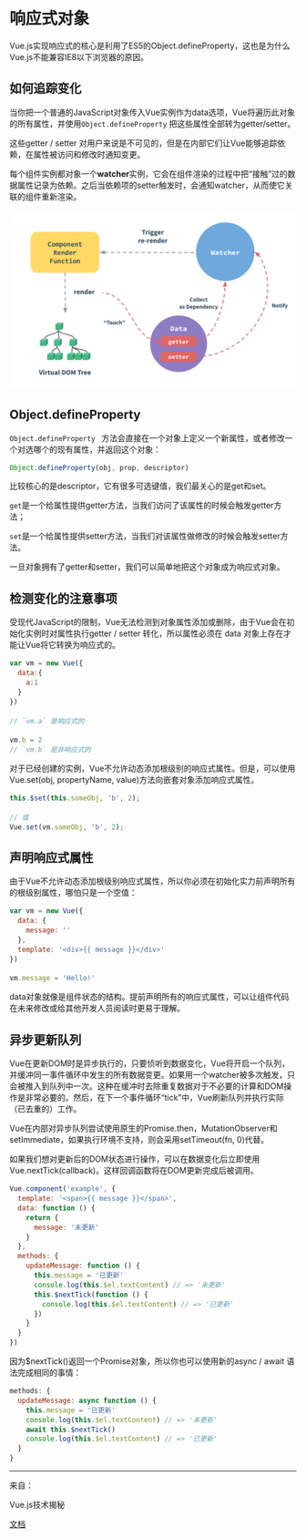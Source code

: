 # 响应式对象

Vue.js实现响应式的核心是利用了ES5的Object.defineProperty，这也是为什么Vue.js不能兼容IE8以下浏览器的原因。

## 如何追踪变化

当你把一个普通的JavaScript对象传入Vue实例作为data选项，Vue将遍历此对象的所有属性，并使用```Object.defineProperty``` 把这些属性全部转为getter/setter。

这些getter / setter 对用户来说是不可见的，但是在内部它们让Vue能够追踪依赖，在属性被访问和修改时通知变更。

每个组件实例都对象一个**watcher**实例，它会在组件渲染的过程中把“接触”过的数据属性记录为依赖。之后当依赖项的setter触发时，会通知watcher，从而使它关联的组件重新渲染。

![](data.png)

## Object.defineProperty

```Object.defineProperty ``` 方法会直接在一个对象上定义一个新属性，或者修改一个对选哪个的现有属性，并返回这个对象：

```js
Object.defineProperty(obj, prop, descriptor)
```

比较核心的是descriptor，它有很多可选键值，我们最关心的是get和set。

```get```是一个给属性提供getter方法，当我们访问了该属性的时候会触发getter方法；

```set```是一个给属性提供setter方法，当我们对该属性做修改的时候会触发setter方法。

一旦对象拥有了getter和setter，我们可以简单地把这个对象成为响应式对象。

## 检测变化的注意事项

受现代JavaScript的限制，Vue无法检测到对象属性添加或删除，由于Vue会在初始化实例时对属性执行getter / setter 转化，所以属性必须在 data 对象上存在才能让Vue将它转换为响应式的。

```js
var vm = new Vue({
  data:{
    a:1
  }
})

// `vm.a` 是响应式的

vm.b = 2
// `vm.b` 是非响应式的
```

对于已经创建的实例，Vue不允许动态添加根级别的响应式属性。但是，可以使用Vue.set(obj, propertyName, value)方法向嵌套对象添加响应式属性。

```js
this.$set(this.someObj, 'b', 2);

// 或
Vue.set(vm.someObj, 'b', 2);
```

## 声明响应式属性

由于Vue不允许动态添加根级别响应式属性，所以你必须在初始化实力前声明所有的根级别属性，哪怕只是一个空值：

```js
var vm = new Vue({
  data: {
  	message: ''
  },
  template: '<div>{{ message }}</div>'
})

vm.message = 'Hello!'
```

data对象就像是组件状态的结构。提前声明所有的响应式属性，可以让组件代码在未来修改或给其他开发人员阅读时更易于理解。

## 异步更新队列

Vue在更新DOM时是异步执行的，只要侦听到数据变化，Vue将开启一个队列，并缓冲同一事件循环中发生的所有数据变更。如果用一个watcher被多次触发，只会被推入到队列中一次。这种在缓冲时去除重复数据对于不必要的计算和DOM操作是非常必要的。然后，在下一个事件循环“tick”中，Vue刷新队列并执行实际（已去重的）工作。

Vue在内部对异步队列尝试使用原生的Promise.then，MutationObserver和setImmediate，如果执行环境不支持，则会采用setTimeout(fn, 0)代替。

如果我们想对更新后的DOM状态进行操作，可以在数据变化后立即使用Vue.nextTick(callback)。这样回调函数将在DOM更新完成后被调用。

```js
Vue.component('example', {
  template: '<span>{{ message }}</span>',
  data: function () {
    return {
      message: '未更新'
    }
  },
  methods: {
    updateMessage: function () {
      this.message = '已更新'
      console.log(this.$el.textContent) // => '未更新'
      this.$nextTick(function () {
        console.log(this.$el.textContent) // => '已更新'
      })
    }
  }
})
```

因为$nextTick()返回一个Promise对象，所以你也可以使用新的async / await 语法完成相同的事情：

```js
methods: {
  updateMessage: async function () {
    this.message = '已更新'
    console.log(this.$el.textContent) // => '未更新'
    await this.$nextTick()
    console.log(this.$el.textContent) // => '已更新'
  }
}
```

---

来自：

Vue.js技术揭秘

[文档](https://cn.vuejs.org/v2/guide/reactivity.html)



